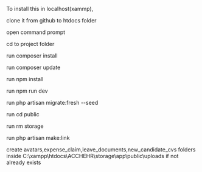 To install this in localhost(xammp),

clone it from github to htdocs folder

open command prompt

cd to project folder

run composer install

run composer update

run npm install

run npm run dev

run php artisan migrate:fresh --seed

run cd public

run rm storage

run php artisan make:link

create avatars,expense_claim,leave_documents,new_candidate_cvs folders inside C:\xampp\htdocs\ACCHEHR\storage\app\public\uploads if not already exists
